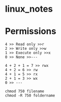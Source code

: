 # linux_notes
  # Permissions
    4 >> Read only >>r
    2 >> Write only >>w
    1 >> Execute only >>x
    0 >> None >>---
    
    4 + 2 + 1 = 7 >> rwx
    4 + 2 = 6 >> rw
    4 + 1 = 5 >> rx
    2 + 1 = 3 >> wx
    0 >> ---
    
    chmod 750 filename
    chmod -R 750 foldername
